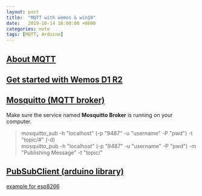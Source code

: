 ```yaml
---
layout: post
title:  "MQTT with wemos & win10"
date:   2019-10-14 16:00:00 +0800
categories: note
tags: [MQTT, Arduino]
---
```

## [About MQTT](https://en.wikipedia.org/wiki/MQTT)  
## [Get started with Wemos D1 R2](https://gist.github.com/carljdp/e6a3f5a11edea63c2c14312b534f4e53)
## [Mosquitto (MQTT broker)](https://mosquitto.org/)
Make sure the service named **Mosquitto Broker** is running on your computer.  
> mosquitto_sub -h "localhost" (-p "9487" -u "username" -P "pwd") -t "topic/#" (-d)  
> mosquitto_pub -h "localhost" (-p "9487" -u "username" -P "pwd") -m "Publishing Message" -t "topic/"  

## [PubSubClient (arduino library)](https://pubsubclient.knolleary.net/)
[example for esp8266](https://github.com/knolleary/pubsubclient/blob/master/examples/mqtt_esp8266/mqtt_esp8266.ino)
